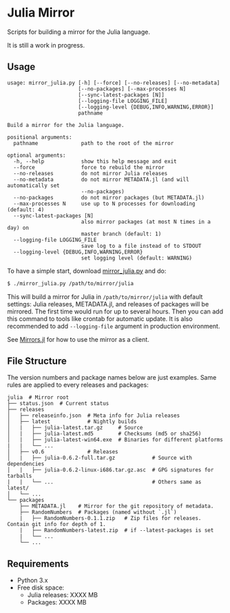 # Julia Mirror

Scripts for building a mirror for the Julia language.

It is still a work in progress.

## Usage

```
usage: mirror_julia.py [-h] [--force] [--no-releases] [--no-metadata]
                       [--no-packages] [--max-processes N]
                       [--sync-latest-packages [N]]
                       [--logging-file LOGGING_FILE]
                       [--logging-level {DEBUG,INFO,WARNING,ERROR}]
                       pathname

Build a mirror for the Julia language.

positional arguments:
  pathname              path to the root of the mirror

optional arguments:
  -h, --help            show this help message and exit
  --force               force to rebuild the mirror
  --no-releases         do not mirror Julia releases
  --no-metadata         do not mirror METADATA.jl (and will automatically set
                        --no-packages)
  --no-packages         do not mirror packages (but METADATA.jl)
  --max-processes N     use up to N processes for downloading (default: 4)
  --sync-latest-packages [N]
                        also mirror packages (at most N times in a day) on
                        master branch (default: 1)
  --logging-file LOGGING_FILE
                        save log to a file instead of to STDOUT
  --logging-level {DEBUG,INFO,WARNING,ERROR}
                        set logging level (default: WARNING)
```

To have a simple start, download
[mirror_julia.py](https://github.com/sunoru/julia-mirror/raw/master/scripts/mirror_julia.py) and do:
```bash
$ ./mirror_julia.py /path/to/mirror/julia
```
This will build a mirror for Julia in `/path/to/mirror/julia` with default settings: Julia releases, METADATA.jl, and
releases of packages will be mirrored. The first time would run for up to several hours. Then you can add this command
to tools like crontab for automatic update. It is also recommended to add `--logging-file` argument in production
environment.

See [Mirrors.jl](https://github.com/sunoru/Mirrors.jl) for how to use the mirror as a client.

## File Structure

The version numbers and package names below are just examples. Same rules are applied to every releases and packages:

```
julia  # Mirror root
├── status.json  # Current status
├── releases
│   ├── releaseinfo.json  # Meta info for Julia releases
│   ├── latest            # Nightly builds
│   |   ├── julia-latest.tar.gz     # Source
│   |   ├── julia-latest.md5        # Checksums (md5 or sha256)
│   |   ├── julia-latest-win64.exe  # Binaries for different platforms
|   |   └── ...
│   ├── v0.6              # Releases
│   |   ├── julia-0.6.2-full.tar.gz            # Source with dependencies
│   |   ├── julia-0.6.2-linux-i686.tar.gz.asc  # GPG signatures for tarballs
|   |   └── ...                                # Others same as latest/
│   └── ...
└── packages
    ├── METADATA.jl    # Mirror for the git repository of metadata.
    ├── RandomNumbers  # Packages (named without `.jl`)
    |   ├── RandomNumbers-0.1.1.zip   # Zip files for releases. Contain git info for depth of 1.
    |   ├── RandomNumbers-latest.zip  # if --latest-packages is set
    |   └── ...
    └── ...
```

## Requirements

- Python 3.x
- Free disk space:
  - Julia releases: XXXX MB
  - Packages: XXXX MB
<!-- TODO -->

